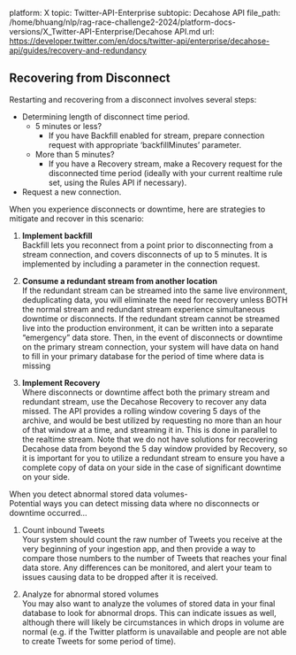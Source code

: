 platform: X
topic: Twitter-API-Enterprise
subtopic: Decahose API
file_path: /home/bhuang/nlp/rag-race-challenge2-2024/platform-docs-versions/X_Twitter-API-Enterprise/Decahose API.md
url: https://developer.twitter.com/en/docs/twitter-api/enterprise/decahose-api/guides/recovery-and-redundancy


## Recovering from Disconnect 

Restarting and recovering from a disconnect involves several steps:

* Determining length of disconnect time period.
    * 5 minutes or less?
        * If you have Backfill enabled for stream, prepare connection request with appropriate ‘backfillMinutes’ parameter.
    * More than 5 minutes?
        * If you have a Recovery stream, make a Recovery request for the disconnected time period (ideally with your current realtime rule set, using the Rules API if necessary).
* Request a new connection.

When you experience disconnects or downtime, here are strategies to mitigate and recover in this scenario:

1. **Implement backfill**  
    Backfill lets you reconnect from a point prior to disconnecting from a stream connection, and covers disconnects of up to 5 minutes. It is implemented by including a parameter in the connection request.
    
2. **Consume a redundant stream from another location**  
    If the redundant stream can be streamed into the same live environment, deduplicating data, you will eliminate the need for recovery unless BOTH the normal stream and redundant stream experience simultaneous downtime or disconnects. If the redundant stream cannot be streamed live into the production environment, it can be written into a separate “emergency” data store. Then, in the event of disconnects or downtime on the primary stream connection, your system will have data on hand to fill in your primary database for the period of time where data is missing
    
3. **Implement Recovery**  
    Where disconnects or downtime affect both the primary stream and redundant stream, use the Decahose Recovery to recover any data missed. The API provides a rolling window covering 5 days of the archive, and would be best utilized by requesting no more than an hour of that window at a time, and streaming it in. This is done in parallel to the realtime stream. Note that we do not have solutions for recovering Decahose data from beyond the 5 day window provided by Recovery, so it is important for you to utilize a redundant stream to ensure you have a complete copy of data on your side in the case of significant downtime on your side.
    

When you detect abnormal stored data volumes-   
Potential ways you can detect missing data where no disconnects or downtime occurred…

1. Count inbound Tweets  
    Your system should count the raw number of Tweets you receive at the very beginning of your ingestion app, and then provide a way to compare those numbers to the number of Tweets that reaches your final data store. Any differences can be monitored, and alert your team to issues causing data to be dropped after it is received.
    
2. Analyze for abnormal stored volumes  
    You may also want to analyze the volumes of stored data in your final database to look for abnormal drops. This can indicate issues as well, although there will likely be circumstances in which drops in volume are normal (e.g. if the Twitter platform is unavailable and people are not able to create Tweets for some period of time).